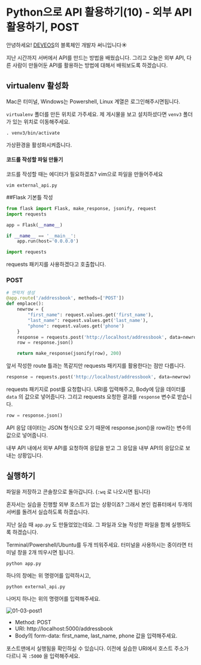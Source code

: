 # Python으로 API 활용하기(10) - 외부 API 활용하기, POST

안녕하세요! [DEVEOS](https://deveos.org/)의 블록체인 개발자 써니입니다☀️



지난 시간까지 서버에서 API를 만드는 방법을 배웠습니다. 그리고 오늘은 외부 API, 다른 사람이 만들어둔 API를 활용하는 방법에 대해서 배워보도록 하겠습니다.





## virtualenv 활성화

Mac은 터미널, Windows는 Powershell, Linux 계열은 로그인해주시면됩니다.

`virtualenv`	폴더를 만든 위치로 가주세요. 제 게시물을 보고 설치하셨다면 `venv3` 폴더가 있는 위치로 이동해주세요.



```shell
. venv3/bin/activate
```

가상환경을 활성화시켜줍니다.





#### 코드를 작성할 파일 만들기

코드를 작성할 때는 에디터가 필요하겠죠? vim으로 파일을 만들어주세요

```shell
vim external_api.py
```







##Flask 기본틀 작성

```python
from flask import Flask, make_response, jsonify, request
import requests

app = Flask(__name__)

if __name__ == '__main__':
    app.run(host='0.0.0.0')
```



```python
import requests
```

requests 패키지를 사용하겠다고 호출합니다.





### POST

```python
# 연락처 생성
@app.route('/addressbook', methods=['POST'])
def emplace():
    newrow = {
        "first_name": request.values.get('first_name'),
        "last_name": request.values.get('last_name'),
        "phone": request.values.get('phone')
    }
    response = requests.post('http://localhost/addressbook', data=newrow)
    row = response.json()

    return make_response(jsonify(row), 200)
```

앞서 작성한 route 틀과는 똑같지만 requests 패키지를 활용한다는 점만 다릅니다.



```python
response = requests.post('http://localhost/addressbook', data=newrow)
```

requests 패키지로 post를 요청합니다. URI를 입력해주고, Body에 담을 데이터를 `data` 의 값으로 넣어줍니다. 그리고 requests 요청한 결과를 `response` 변수로 받습니다.



```python
row = response.json()
```

API 응답 데이터는 JSON 형식으로 오기 때문에 response.json()을 row라는 변수의 값으로 넣어줍니다.



내부 API 내에서 외부 API를 요청하여 응답을 받고 그 응답을 내부 API의 응답으로 보내는 상황입니다.







## 실행하기

파일을 저장하고 콘솔창으로 돌아갑니다. (`:wq` 로 나오시면 됩니다)



혼자서는 실습을 진행할 외부 호스트가 없는 상황이죠? 그래서 본인 컴퓨터에서 두개의 서버를 돌려서 실습하도록 하겠습니다.



지난 실습 때 `app.py` 도 만들었었는데요. 그 파일과 오늘 작성한 파일을 함께 실행하도록 하겠습니다.

Terminal/Powershell/Ubuntu를 두개 띄워주세요. 터미널을 사용하시는 중이라면 터미널 창을 2개 띄우시면 됩니다.



```shell
python app.py
```

하나의 창에는 위 명령어를 입력하시고,



```shell
python external_api.py
```

나머지 하나는 위의 명령어를 입력해주세요.









![01-03-post1](/Users/sunny/deveos/posts/img/01-03-post1.png)

- Method: POST
- URI: http://localhost:5000/addressbook
- Body의 form-data: first_name, last_name, phone 값을 입력해주세요.



포스트맨에서 실행됨을 확인하실 수 있습니다. 이전에 실습한 URI에서 호스트 주소가 다르니 꼭 `:5000` 을 입력해주세요.

